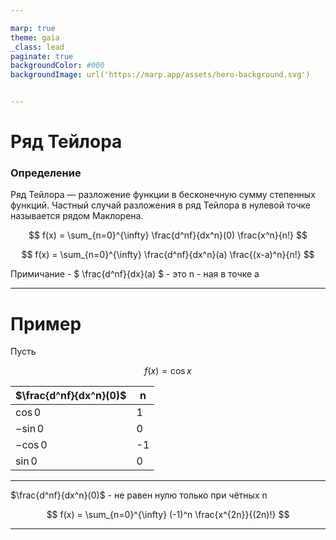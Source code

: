 ```yaml
---

marp: true
theme: gaia
_class: lead
paginate: true
backgroundColor: #000
backgroundImage: url('https://marp.app/assets/hero-background.svg')


---
```

# Ряд Тейлора

### Определение

Ряд Тейлора — разложение функции в бесконечную сумму степенных функций. Частный случай разложения в ряд Тейлора в нулевой точке называется рядом Маклорена.


$$ f(x) = \sum_{n=0}^{\infty} \frac{d^nf}{dx^n}(0) \frac{x^n}{n!} $$

$$ f(x) = \sum_{n=0}^{\infty} \frac{d^nf}{dx^n}(a) \frac{(x-a)^n}{n!} $$

Примичание - $ \frac{d^nf}{dx}(a) $ - это n - ная в точке a

---

# Пример
Пусть

$$ f(x) = \cos x $$

| $\frac{d^nf}{dx^n}(0)$ | n |
|---|---|
|$\cos 0$ | 1 |
|$-\sin 0$ | 0 |
|$-\cos 0$ | -1 |
|$\sin 0$ | 0 |

---

$\frac{d^nf}{dx^n}(0)$ - не равен нулю только при чётных n

$$ f(x) = \sum_{n=0}^{\infty} (-1)^n \frac{x^{2n}}{(2n)!} $$

---